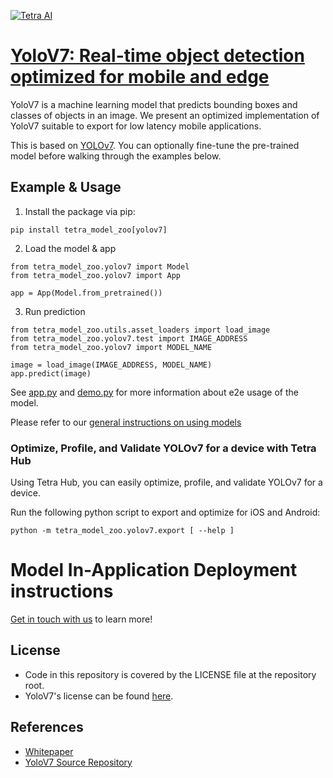 [![Tetra AI](https://tetra.ai/img/logo.svg)](https://tetra.ai/)

# [YoloV7: Real-time object detection optimized for mobile and edge](https://tetraai.com/model-zoo/yolov7)

YoloV7 is a machine learning model that predicts bounding boxes and classes of objects in an image.
We present an optimized implementation of YoloV7 suitable to export for low latency mobile applications.

This is based on [YOLOv7](https://github.com/WongKinYiu/yolov7). You can optionally
fine-tune the pre-trained model before walking through the examples below.

## Example & Usage

1. Install the package via pip:
```
pip install tetra_model_zoo[yolov7]
```

2. Load the model & app
```
from tetra_model_zoo.yolov7 import Model
from tetra_model_zoo.yolov7 import App

app = App(Model.from_pretrained())
```

3. Run prediction
```
from tetra_model_zoo.utils.asset_loaders import load_image
from tetra_model_zoo.yolov7.test import IMAGE_ADDRESS
from tetra_model_zoo.yolov7 import MODEL_NAME

image = load_image(IMAGE_ADDRESS, MODEL_NAME)
app.predict(image)
```

See [app.py](../yolo/app.py#L73) and [demo.py](demo.py) for more information about e2e usage of the model.

Please refer to our [general instructions on using models](../../#tetra-model-zoo)

### Optimize, Profile, and Validate YOLOv7 for a device with Tetra Hub
Using Tetra Hub, you can easily optimize, profile, and validate YOLOv7 for a device.

Run the following python script to export and optimize for iOS and Android:
```
python -m tetra_model_zoo.yolov7.export [ --help ]
```

# Model In-Application Deployment instructions
<a href="mailto:support@tetra.ai?subject=Request Access for Tetra Hub&body=Interest in using YOLOv7 in model zoo for deploying on-device.">Get in touch with us</a> to learn more!

## License
- Code in this repository is covered by the LICENSE file at the repository root.
- YoloV7's license can be found [here](https://github.com/WongKinYiu/yolov7/blob/main/LICENSE.md).

## References
* [Whitepaper](https://arxiv.org/abs/2207.02696)
* [YoloV7 Source Repository](https://github.com/WongKinYiu/yolov7/)
